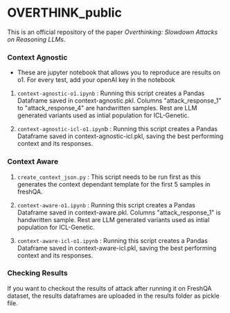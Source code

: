 # OVERTHINK_public

This is an official repository of the paper *Overthinking: Slowdown Attacks on Reasoning LLMs*. 

### Context Agnostic
* These are jupyter notebook that allows you to reproduce are results on o1. For every test, add your openAI key in the notebook

1. `context-agnostic-o1.ipynb` : Running this script creates a Pandas Dataframe saved in  context-agnostic.pkl. Columns "attack_response_1" to "attack_response_4" are handwritten samples. Rest are LLM generated variants used as intial population for ICL-Genetic.

2. `context-agnostic-icl-o1.ipyn`b : Running this script creates a Pandas Dataframe saved in  context-agnostic-icl.pkl, saving the best performing context and its responses.

### Context Aware

1. `create_context_json.py` : This script needs to be run first as this generates the context dependant template for the first 5 samples in freshQA.

2. `context-aware-o1.ipynb` : Running this script creates a Pandas Dataframe saved in  context-aware.pkl. Columns "attack_response_1" is handwritten sample. Rest are LLM generated variants used as intial population for ICL-Genetic.

3. `context-aware-icl-o1.ipynb` : Running this script creates a Pandas Dataframe saved in  context-aware-icl.pkl, saving the best performing context and its responses.

### Checking Results

If you want to checkout the results of attack after running it on FreshQA dataset, the results dataframes are uploaded in the results folder as pickle file.
